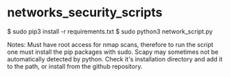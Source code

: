 # networks_security_scripts

$ sudo pip3 install -r requirements.txt
$ sudo python3 network_script.py

Notes:
  Must have root access for nmap scans, therefore to run the script one must install the pip packages with sudo.
  Scapy may sometimes not be automatically detected by python.
  Check it's installation directory and add it to the path, or install from the github repository.

